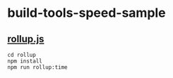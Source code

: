 # build-tools-speed-sample

## [rollup.js](http://rollupjs.org/)

```
cd rollup
npm install
npm run rollup:time
```
